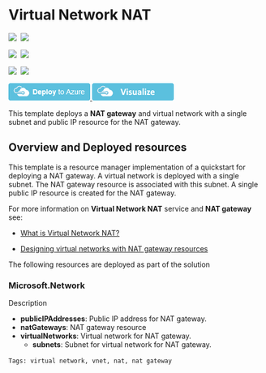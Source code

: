 # Virtual Network NAT

<IMG SRC="https://azurequickstartsservice.blob.core.windows.net/badges/101-nat-gateway-vnet/PublicLastTestDate.svg" />&nbsp;
<IMG SRC="https://azurequickstartsservice.blob.core.windows.net/badges/101-nat-gateway-vnet/PublicDeployment.svg" />&nbsp;

<IMG SRC="https://azurequickstartsservice.blob.core.windows.net/badges/101-nat-gateway-vnet/FairfaxLastTestDate.svg" />&nbsp;
<IMG SRC="https://azurequickstartsservice.blob.core.windows.net/badges/101-nat-gateway-vnet/FairfaxDeployment.svg" />&nbsp;
    
<IMG SRC="https://azurequickstartsservice.blob.core.windows.net/badges/101-nat-gateway-vnet/BestPracticeResult.svg" />&nbsp;
<IMG SRC="https://azurequickstartsservice.blob.core.windows.net/badges/101-nat-gateway-vnet/CredScanResult.svg" />&nbsp;
    
    
<a href="https://portal.azure.com/#create/Microsoft.Template/uri/https%3A%2F%2Fraw.githubusercontent.com%2FAzure%2Fazure-quickstart-templates%2Fmaster%2F101-nat-gateway-vnet%2Fazuredeploy.json" target="_blank">
<img src="https://raw.githubusercontent.com/Azure/azure-quickstart-templates/master/1-CONTRIBUTION-GUIDE/images/deploytoazure.png"/>
</a>
<a href="http://armviz.io/#/?load=https%3A%2F%2Fraw.githubusercontent.com%2FAzure%2Fazure-quickstart-templates%2Fmaster%2F101-nat-gateway-vnet%2Fazuredeploy.json" target="_blank">
<img src="https://raw.githubusercontent.com/Azure/azure-quickstart-templates/master/1-CONTRIBUTION-GUIDE/images/visualizebutton.png"/>
</a>

This template deploys a **NAT gateway** and virtual network with a single subnet and public IP resource for the NAT gateway.

## Overview and Deployed resources

This template is a resource manager implementation of a quickstart for deploying a NAT gateway.  A virtual network is deployed with a single subnet. The NAT gateway resource is associated with this subnet. A single public IP resource is created for the NAT gateway.  

For more information on **Virtual Network NAT** service and **NAT gateway** see:

* [What is Virtual Network NAT?](https://docs.microsoft.com/azure/virtual-network/nat-overview)

* [Designing virtual networks with NAT gateway resources](https://docs.microsoft.com/azure/virtual-network/nat-gateway-resource)

The following resources are deployed as part of the solution

### Microsoft.Network

Description

+ **publicIPAddresses**: Public IP address for NAT gateway.
+ **natGateways**: NAT gateway resource
+ **virtualNetworks**: Virtual network for NAT gateway.
  + **subnets**: Subnet for virtual network for NAT gateway.

`Tags: virtual network, vnet, nat, nat gateway`
